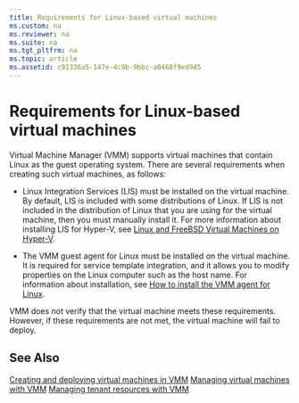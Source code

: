 ```yaml
---
title: Requirements for Linux-based virtual machines
ms.custom: na
ms.reviewer: na
ms.suite: na
ms.tgt_pltfrm: na
ms.topic: article
ms.assetid: c91336a5-147e-4c9b-9bbc-a0468f9ed945
---
```

# Requirements for Linux-based virtual machines
Virtual Machine Manager \(VMM\) supports virtual machines that contain Linux as the guest operating system. There are several requirements when creating such virtual machines, as follows:

-   Linux Integration Services \(LIS\) must be installed on the virtual machine. By default, LIS is included with some distributions of Linux. If LIS is not included in the distribution of Linux that you are using for the virtual machine, then you must manually install it. For more information about installing LIS for Hyper\-V, see [Linux and FreeBSD Virtual Machines on Hyper-V](http://technet.microsoft.com/library/dn531030.aspx).

-   The VMM guest agent for Linux must be installed on the virtual machine. It is required for service template integration, and it allows you to modify properties on the Linux computer such as the host name. For information about installation, see [How to install the VMM agent for Linux](How-to-install-the-VMM-agent-for-Linux.md).

VMM does not verify that the virtual machine meets these requirements. However, if these requirements are not met, the virtual machine will fail to deploy.

## See Also
[Creating and deploying virtual machines in VMM](Creating-and-deploying-virtual-machines-in-VMM.md)
[Managing virtual machines with VMM](Managing-virtual-machines-with-VMM.md)
[Managing tenant resources with VMM](Managing-tenant-resources-with-VMM.md)


